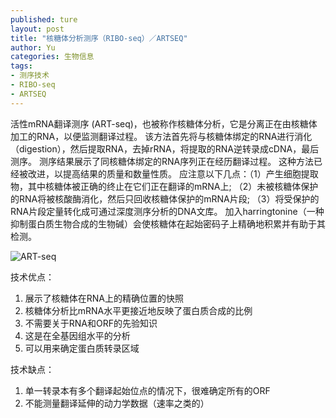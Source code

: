 ```yaml
---
published: ture
layout: post
title: "核糖体分析测序（RIBO-seq）／ARTSEQ"
author: Yu
categories: 生物信息
tags:
- 测序技术
- RIBO-seq
- ARTSEQ
---
```


活性mRNA翻译测序 (ART-seq)，也被称作核糖体分析，它是分离正在由核糖体加工的RNA，以便监测翻译过程。
该方法首先将与核糖体绑定的RNA进行消化（digestion），然后提取RNA，去掉rRNA，将提取的RNA逆转录成cDNA，最后测序。
测序结果展示了同核糖体绑定的RNA序列正在经历翻译过程。
这种方法已经被改进，以提高结果的质量和数量性质。 应注意以下几点：（1）产生细胞提取物，其中核糖体被正确的终止在它们正在翻译的mRNA上; （2）未被核糖体保护的RNA将被核酸酶消化，然后只回收核糖体保护的mRNA片段; （3）将受保护的RNA片段定量转化成可通过深度测序分析的DNA文库。 加入harringtonine（一种抑制蛋白质生物合成的生物碱）会使核糖体在起始密码子上精确地积累并有助于其检测。


![ART-seq](http://i.imgur.com/9LTFA0q.png)

技术优点：

1. 展示了核糖体在RNA上的精确位置的快照
2. 核糖体分析比mRNA水平更接近地反映了蛋白质合成的比例
3. 不需要关于RNA和ORF的先验知识
4. 这是在全基因组水平的分析
5. 可以用来确定蛋白质转录区域

技术缺点：

1. 单一转录本有多个翻译起始位点的情况下，很难确定所有的ORF
2. 不能测量翻译延伸的动力学数据（速率之类的）

